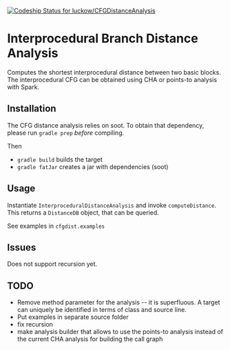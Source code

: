 [ ![Codeship Status for luckow/CFGDistanceAnalysis](https://codeship.com/projects/2d8f16c0-4d1f-0133-8132-6e1cce453881/status?branch=master)](https://codeship.com/projects/106513)
# Interprocedural Branch Distance Analysis #
Computes the shortest interprocedural distance between two basic blocks. The interprocedural CFG can be obtained using CHA or points-to analysis with Spark.

## Installation ##
The CFG distance analysis relies on soot. To obtain that dependency, please run `gradle prep` *before* compiling.

Then
* `gradle build` builds the target
* `gradle fatJar` creates a jar with dependencies (soot)

## Usage ##
Instantiate `InterproceduralDistanceAnalysis` and invoke `computeDistance`. This returns a `DistanceDB` object, that can be queried.

See examples in `cfgdist.examples`

## Issues ##
Does not support recursion yet.

## TODO ##

* Remove method parameter for the analysis -- it is superfluous. A target can uniquely be identified in terms of class and source line.
* Put examples in separate source folder
* fix recursion
* make analysis builder that allows to use the points-to analysis instead of the current CHA analysis for building the call graph
